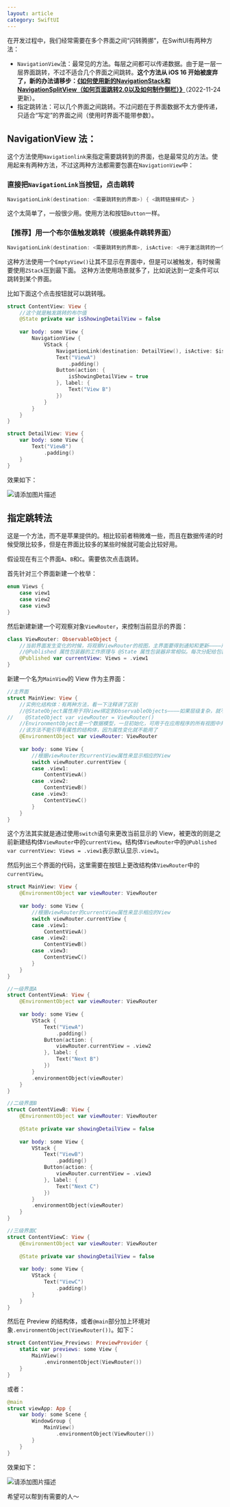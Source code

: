 ```yaml
---
layout: article
category: SwiftUI
---
```

<!-- excerpt-start -->
在开发过程中，我们经常需要在多个界面之间“闪转腾挪”，在SwiftUI有两种方法：
 - `NavigationView`法：最常见的方法。每层之间都可以传递数据。由于是一层一层界面跳转，不过不适合几个界面之间跳转。**这个方法从 iOS 16 开始被废弃了，新的办法请移步：[《如何使用新的NavigationStack和NavigationSplitView（如何页面跳转2.0以及如何制作侧栏）》](https://blog.csdn.net/qq_33919450/article/details/128010630)**（2022-11-24更新）。
 - 指定跳转法：可以几个界面之间跳转。不过问题在于界面数据不太方便传递，只适合“写定”的界面之间（使用时界面不能带参数）。

## NavigationView 法：

这个方法使用`Navigationlink`来指定需要跳转到的界面，也是最常见的方法。使用起来有两种方法，不过这两种方法都需要包裹在`NavigationView`中：
### 直接把`NavigationLink`当按钮，点击跳转
```swift
NavigationLink(destination: <需要跳转到的界面>) { <跳转链接样式> }
```
这个太简单了，一般很少用。使用方法和按钮`Button`一样。

### 【推荐】用一个布尔值触发跳转（根据条件跳转界面）
```swift
NavigationLink(destination: <需要跳转到的界面>, isActive: <用于激活跳转的一个布尔值>) { EmptyView() }
```
这种方法使用一个`EmptyView()`让其不显示在界面中，但是可以被触发，有时候需要使用`ZStack`压到最下面。
这种方法使用场景就多了，比如说达到一定条件可以跳转到某个界面。

比如下面这个点击按钮就可以跳转哦。
```swift
struct ContentView: View {
	//这个就是触发跳转的布尔值
    @State private var isShowingDetailView = false
    
    var body: some View {
        NavigationView {
            VStack {
                NavigationLink(destination: DetailView(), isActive: $isShowingDetailView) { EmptyView() }
                Text("ViewA")
                    .padding()
                Button(action: {
                    isShowingDetailView = true
                }, label: {
                    Text("View B")
                })
            }
        }
    }
}

struct DetailView: View {
    var body: some View {
        Text("ViewB")
            .padding()
    }
}
```
效果如下：

![请添加图片描述](/assets/images/2a83f4b57f1245df8b9c97f17762b17f.gif)

## 指定跳转法

这是一个方法，而不是苹果提供的。相比较前者稍微难一些，而且在数据传递的时候受限比较多，但是在界面比较多的某些时候就可能会比较好用。

假设现在有三个界面`A`、`B`和`C`。需要依次点击跳转。

首先针对三个界面新建一个枚举：

```swift
enum Views {
    case view1
    case view2
    case view3
}
```

然后新建新建一个可观察对象`ViewRouter`，来控制当前显示的界面：

```swift
class ViewRouter: ObservableObject {
    //当前界面发生变化的时候，将观察ViewRouter的视图，主界面要得到通知和更新————所以需要用@Published属性来wrap
    //@Published 属性包装器的工作原理与 @State 属性包装器非常相似。每次分配给包装的属性的值发生变化时，每个观察中视图都会重新渲染。
    @Published var currentView: Views = .view1
}
```

新建一个名为`MainView`的 View 作为主界面：

```swift
//主界面
struct MainView: View {
    //实例化结构体：有两种方法，看一下注释讲了区别
    //@StateObject属性用于将View绑定到ObservableObjects————如果层级复杂，就不够用了，需要使用@EnvironmentObject
//    @StateObject var viewRouter = ViewRouter()
    //EnvironmentObject是一个数据模型，一旦初始化，可用于在应用程序的所有视图中共享信息————是由可观察对象创建的
    //该方法不能引导有属性的结构体，因为属性变化就不能用了
    @EnvironmentObject var viewRouter: ViewRouter
    
    var body: some View {
        //根据viewRouter的currentView属性来显示相应的View
        switch viewRouter.currentView {
        case .view1:
            ContentViewA()
        case .view2:
            ContentViewB()
        case .view3:
            ContentViewC()
        }
    }
}
```
这个方法其实就是通过使用`switch`语句来更改当前显示的 View，被更改的则是之前新建结构体`ViewRouter`中的`currentView`。结构体`ViewRouter`中的`@Published var currentView: Views = .view1`表示默认显示`.view1`。

然后列出三个界面的代码，这里需要在按钮上更改结构体`ViewRouter`中的`currentView`。

```swift
struct MainView: View {
    @EnvironmentObject var viewRouter: ViewRouter
    
    var body: some View {
        //根据viewRouter的currentView属性来显示相应的View
        switch viewRouter.currentView {
        case .view1:
            ContentViewA()
        case .view2:
            ContentViewB()
        case .view3:
            ContentViewC()
        }
    }
}

//一级界面A
struct ContentViewA: View {
    @EnvironmentObject var viewRouter: ViewRouter
    
    var body: some View {
        VStack {
            Text("ViewA")
                .padding()
            Button(action: {
                viewRouter.currentView = .view2
            }, label: {
                Text("Next B")
            })
        }
        .environmentObject(viewRouter)
    }
}

//二级界面B
struct ContentViewB: View {
    @EnvironmentObject var viewRouter: ViewRouter
    
    @State private var showingDetailView = false
    
    var body: some View {
        VStack {
            Text("ViewB")
                .padding()
            Button(action: {
                viewRouter.currentView = .view3
            }, label: {
                Text("Next C")
            })
        }
        .environmentObject(viewRouter)
    }
}

//三级界面C
struct ContentViewC: View {
    @EnvironmentObject var viewRouter: ViewRouter
    
    @State private var showingDetailView = false
    
    var body: some View {
        VStack {
            Text("ViewC")
                .padding()
        }
    }
}
```

然后在 Preview 的结构体，或者`@main`部分加上环境对象`.environmentObject(ViewRouter())`。如下：

```swift
struct ContentView_Previews: PreviewProvider {
    static var previews: some View {
        MainView()
            .environmentObject(ViewRouter())
    }
}
```
或者：

```swift
@main
struct viewApp: App {
    var body: some Scene {
        WindowGroup {
            MainView()
                .environmentObject(ViewRouter())
        }
    }
}
```
效果如下：

![请添加图片描述](/assets/images/01b510bb0324429d948c52aba7f41de1.gif)

希望可以帮到有需要的人～
